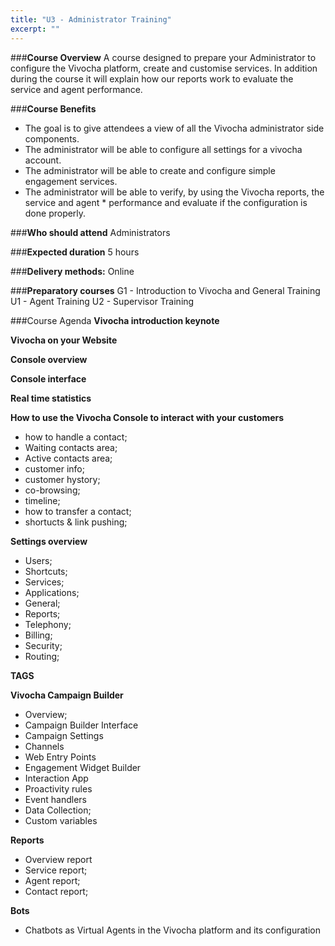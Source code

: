 ```yaml
---
title: "U3 - Administrator Training"
excerpt: ""
---
```

###**Course Overview**
A course designed to prepare your Administrator to configure the Vivocha platform, create and customise services. In addition during the course it will explain how our reports work to evaluate the service and agent performance.

###**Course Benefits**
* The goal is to give attendees a view of all the Vivocha administrator side components.
* The administrator will be able to configure all settings for a vivocha account.
* The administrator will be able to create and configure simple engagement services.
* The administrator will be able to verify, by using the Vivocha reports, the service and agent * performance and evaluate if the configuration is done properly.

###**Who should attend** 
Administrators

###**Expected duration**
5 hours

###**Delivery methods:** 
Online

###**Preparatory courses**
G1 - Introduction to Vivocha and General Training
U1 - Agent Training
U2 - Supervisor Training

###Course Agenda
**Vivocha introduction keynote**

**Vivocha on your Website**

**Console overview**

**Console interface**

**Real time statistics**

**How to use the Vivocha Console to interact with your customers**
* how to handle a contact;
* Waiting contacts area;
* Active contacts area;
* customer info;
* customer hystory;
* co-browsing;
* timeline;
* how to transfer a contact;
* shortucts & link pushing;

**Settings overview**
* Users;
* Shortcuts;
* Services;
* Applications;
* General;
* Reports;
* Telephony;
* Billing;
* Security;
* Routing;

**TAGS**

**Vivocha Campaign Builder**
* Overview;
* Campaign Builder Interface
* Campaign Settings
* Channels
* Web Entry Points
* Engagement Widget Builder 
* Interaction App
* Proactivity rules
* Event handlers
* Data Collection;
* Custom variables

**Reports**
* Overview report
* Service report;
* Agent report;
* Contact report;

**Bots**
* Chatbots as Virtual Agents in the Vivocha platform and its configuration
